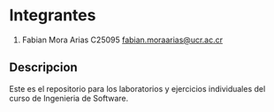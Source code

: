 # Integrantes

1. Fabian Mora Arias C25095 fabian.moraarias@ucr.ac.cr

## Descripcion

Este es el repositorio para los laboratorios y ejercicios individuales del curso de Ingenieria de Software.
